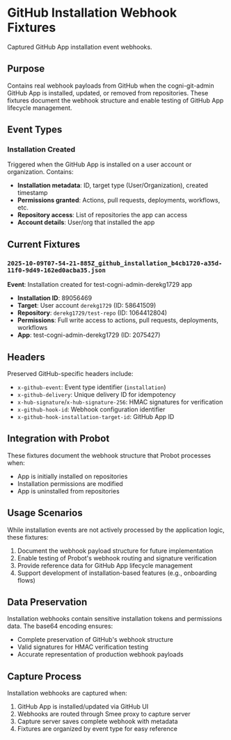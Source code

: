 # GitHub Installation Webhook Fixtures

Captured GitHub App installation event webhooks.

## Purpose
Contains real webhook payloads from GitHub when the cogni-git-admin GitHub App is installed, updated, or removed from repositories. These fixtures document the webhook structure and enable testing of GitHub App lifecycle management.

## Event Types

### Installation Created
Triggered when the GitHub App is installed on a user account or organization. Contains:
- **Installation metadata**: ID, target type (User/Organization), created timestamp
- **Permissions granted**: Actions, pull requests, deployments, workflows, etc.
- **Repository access**: List of repositories the app can access
- **Account details**: User/org that installed the app

## Current Fixtures

### `2025-10-09T07-54-21-885Z_github_installation_b4cb1720-a35d-11f0-9d49-162ed0acba35.json`
**Event**: Installation created for test-cogni-admin-derekg1729 app
- **Installation ID**: 89056469
- **Target**: User account `derekg1729` (ID: 58641509)
- **Repository**: `derekg1729/test-repo` (ID: 1064412804)
- **Permissions**: Full write access to actions, pull requests, deployments, workflows
- **App**: test-cogni-admin-derekg1729 (ID: 2075427)

## Headers
Preserved GitHub-specific headers include:
- `x-github-event`: Event type identifier (`installation`)
- `x-github-delivery`: Unique delivery ID for idempotency
- `x-hub-signature`/`x-hub-signature-256`: HMAC signatures for verification
- `x-github-hook-id`: Webhook configuration identifier
- `x-github-hook-installation-target-id`: GitHub App ID

## Integration with Probot
These fixtures document the webhook structure that Probot processes when:
- App is initially installed on repositories
- Installation permissions are modified
- App is uninstalled from repositories

## Usage Scenarios
While installation events are not actively processed by the application logic, these fixtures:
1. Document the webhook payload structure for future implementation
2. Enable testing of Probot's webhook routing and signature verification
3. Provide reference data for GitHub App lifecycle management
4. Support development of installation-based features (e.g., onboarding flows)

## Data Preservation
Installation webhooks contain sensitive installation tokens and permissions data. The base64 encoding ensures:
- Complete preservation of GitHub's webhook structure
- Valid signatures for HMAC verification testing
- Accurate representation of production webhook payloads

## Capture Process
Installation webhooks are captured when:
1. GitHub App is installed/updated via GitHub UI
2. Webhooks are routed through Smee proxy to capture server
3. Capture server saves complete webhook with metadata
4. Fixtures are organized by event type for easy reference